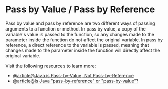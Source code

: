 # Pass by Value / Pass by Reference

Pass by value and pass by reference are two different ways of passing arguments to a function or method. In pass by value, a copy of the variable's value is passed to the function, so any changes made to the parameter inside the function do not affect the original variable. In pass by reference, a direct reference to the variable is passed, meaning that changes made to the parameter inside the function will directly affect the original variable.

Visit the following resources to learn more:

- [@article@Java is Pass-by-Value, Not Pass-by-Reference](https://www.baeldung.com/java-pass-by-value-or-pass-by-reference)
- [@article@Is Java "pass-by-reference" or "pass-by-value"?](https://stackoverflow.com/questions/40480/is-java-pass-by-reference-or-pass-by-value)